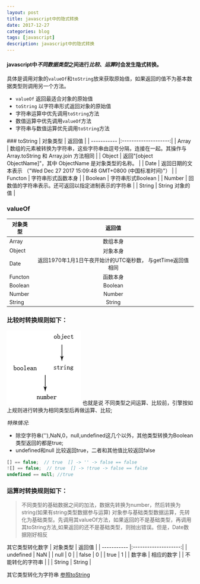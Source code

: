 ```yaml
---
layout: post
title: javascript中的隐式转换
date: 2017-12-27
categories: blog
tags: [javascript]
description: javascript中的隐式转换
---
```


#### javascript中*不同数据类型*之间进行*比较*、*运算*时会发生隐式转换。

具体是调用对象的`valueOf`和`toString`放来获取原始值，如果返回的值不为基本数据类型则调用另一个方法。

- `valueOf` 返回最适合对象的原始值
- `toString` 以字符串形式返回对象的原始值
- 字符串运算中优先调用`toString`方法
- 数值运算中优先调用`valueOf`方法
- 字符串与数值运算优先调用`toString`方法
<div id="jump"></div>
### toString
| 对象类型        | 返回值             |
| ----------- |:--------------------:|
| Array       | 数组的元素被转换为字符串，这些字符串由逗号分隔，连接在一起。其操作与 Array.toString 和 Array.join 方法相同   |
| Object      | 返回"[object ObjectName]"，其中 ObjectName 是对象类型的名称。  |
| Date        | 返回日期的文本表示 （"Wed Dec 27 2017 15:09:48 GMT+0800 (中国标准时间)"）  |
| Functon     | 字符串形式函数本身  |
| Boolean     | 字符串形式Boolean  |
| Number      | 回数值的字符串表示。还可返回以指定进制表示的字符串  |
| String      | String 对象的值   |

### valueOf

| 对象类型        | 返回值             |
| ----------- |:--------------------:|
| Array       | 数组本身              |
| Object      | 对象本身              |
| Date        | 返回1970年1月1日午夜开始计的UTC毫秒数， 与getTime返回值相同  |
| Functon     | 函数本身              |
| Boolean     | Boolean              |
| Number      | Number               |
| String      | String               |


### 比较时转换规则如下：

![转换规则](/img/2017122701.png)
也就是说 不同类型之间运算、比较前，引擎按如上规则进行转换为相同类型后再做运算、比较;

*特殊情况*:
- 除空字符串(''),NaN,0，null,undefined这几个以外，其他类型转换为Boolean类型返回的都是true;
- undefined和null 比较返回true，二者和其他值比较返回false
```javascript
[] == false;  // true  [] -> '' -> false == false
![] == false;  // true  [] -> !true -> false == false
undefined == null; //true
```

### 运算时转换规则如下：

> 不同类型的基础数据之间的加法，数据先转换为number，然后转换为string(如果有string类型数据参与运算)
> 对象参与基础类型数据运算，先转化为基础类型。先调用其valueOf方法，如果返回的不是基础类型，再调用其toString方法,如果返回的还不是基础类型，则抛出错误。但是，Date数据刚好相反

其它类型转化数字
| 对象类型        | 返回值             |
| ----------- |:--------------------:|
| undefined       | NaN   |
| null      | 0  |
| false        | 0 |
| true     | 1  |
| 数字串     | 相应的数字  |
| 不能转化的字符串      | 	   |
| String      | String   |

其它类型转化为字符串
[参照toString](#jump)
